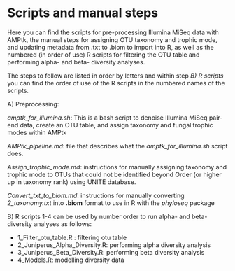 # Scripts and manual steps  

Here you can find the scripts for pre-processing Illumina MiSeq data with AMPtk, the manual steps for assigning OTU taxonomy and trophic mode, and updating metadata from .txt to .biom to import into R, as well as the numbered (in order of use) R scripts for filtering the OTU table and performing alpha- and beta- diversity analyses. 

The steps to follow are listed in order by letters and within step *B) R scripts* you can find the order of use of the R scripts in the numbered names of the scripts.  

A) Preprocessing:

*amptk_for_illumina.sh*: This is a bash script to denoise Illumina MiSeq pair-end data, create an OTU table, and assign taxonomy and fungal trophic modes within AMPtk

*AMPtk_pipeline.md*: file that describes what the *amptk_for_illumina.sh* script does. 

*Assign_trophic_mode.md*: instructions for manually assigning taxonomy and trophic mode to OTUs that could not be identified beyond Order 
  (or higher up in taxonomy rank) using UNITE database.

*Convert_txt_to_biom.md*: instructions for manually converting *2_taxonomy.txt* into **.biom** format to use in R with the *phyloseq* package

B) R scripts 1-4 can be used by number order to run alpha- and beta- diversity analyses as follows:
  * 1_Filter_otu_table.R : filtering otu table
  * 2_Juniperus_Alpha_Diversity.R: performing alpha diversity analysis
  * 3_Juniperus_Beta_Diversity.R: performing beta diversity analysis
  * 4_Models.R: modelling diversity data 
  
 
  
  



  

